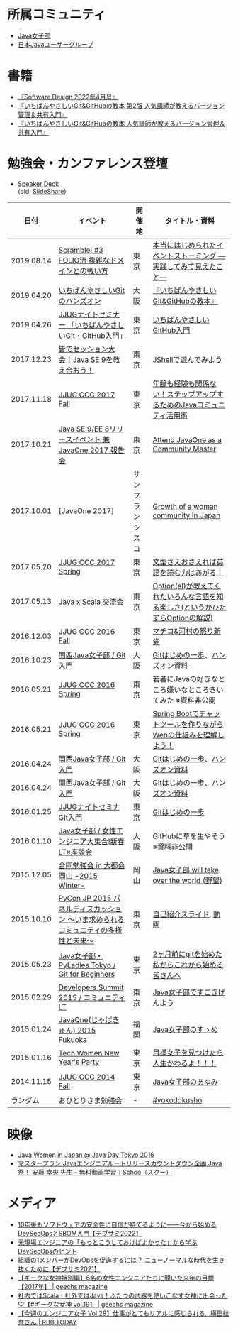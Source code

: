 # 所属コミュニティ
- [Java女子部](https://javajo.doorkeeper.jp/)
- [日本Javaユーザーグループ](https://www.java-users.jp/)

# 書籍
- [『Software Design 2022年4月号』](https://gihyo.jp/dp/ebook/2022/978-4-297-12731-2)
- [『いちばんやさしいGit&GitHubの教本 第2版 人気講師が教えるバージョン管理＆共有入門』](https://book.impress.co.jp/books/1121101087)
- [『いちばんやさしいGit&GitHubの教本 人気講師が教えるバージョン管理＆共有入門』](https://book.impress.co.jp/books/1118101036)

# 勉強会・カンファレンス登壇
- [Speaker Deck](http://speakerdeck.com/ihcomega56)  
(old: [SlideShare](https://www.slideshare.net/ihcomega))

日付|イベント|開催地|タイトル・資料
---|------|-----|------------
2019.08.14|[Scramble! #3 FOLIO流 複雑なドメインとの戦い方](https://folio.connpass.com/event/138324/)|東京|[本当にはじめられたイベントストーミング ―実践してみて見えたこと―](https://speakerdeck.com/ihcomega56/ben-dang-nihazimeraretaibentosutomingu-shi-jian-sitemitejian-etakoto)
2019.04.20|[いちばんやさしいGitのハンズオン](https://kanjava.connpass.com/event/126258/)|大阪|[『いちばんやさしいGit&GitHubの教本』](https://amzn.to/2vJqYCi)
2019.04.26|[JJUGナイトセミナー 「いちばんやさしいGit・GitHub入門」](https://jjug.doorkeeper.jp/events/89752)|東京|[いちばんやさしいGitHub入門](https://speakerdeck.com/ihcomega56/itibanyasasiigithubru-men)
2017.12.23|[皆でセッション大会！Java SE 9を教え合おう！ ](https://javajo.doorkeeper.jp/events/68251)|東京|[JShellで遊んでみよう](https://speakerdeck.com/ihcomega56/jshelldeyou-ndemiyou)
2017.11.18|[JJUG CCC 2017 Fall](http://www.java-users.jp/ccc2017fall/)|東京|[年齢も経験も関係ない！ステップアップするためのJavaコミュニティ活用術](https://speakerdeck.com/ihcomega56/nian-ling-mojing-yan-moguan-xi-nai-sutetuhuatuhusurutamefalsejavakomiyuniteihuo-yong-shu)
2017.10.21|[Java SE 9/EE 8リリースイベント 兼 JavaOne 2017 報告会](https://jjug.doorkeeper.jp/events/66256)|東京|[Attend JavaOne as a Community Master](https://speakerdeck.com/ihcomega56/attend-javaone-as-a-community-master)
2017.10.01|[JavaOne 2017]|サンフランシスコ|[Growth of a woman community In Japan](https://speakerdeck.com/ihcomega56/growth-of-a-woman-community-in-japan)
2017.05.20|[JJUG CCC 2017 Spring](http://www.java-users.jp/ccc2017spring/)|東京|[文型さえおさえれば英語を読む力はあがる！](https://speakerdeck.com/ihcomega56/wen-xing-saeosaerebaying-yu-wodu-muli-haagaru)
2017.05.13|[Java x Scala 交流会](https://javajo.doorkeeper.jp/events/59755)|東京|[Option(al)が教えてくれたいろんな言語を知る楽しさ(というかひたすらOptionの解説)](https://speakerdeck.com/ihcomega56/option-al-gajiao-etekuretaironnayan-yu-wozhi-rule-sisa-toiukahitasuraoptionfalsejie-shuo)
2016.12.03|[JJUG CCC 2016 Fall](http://www.java-users.jp/ccc2016fall/)|東京|[マチコ&河村の怒り新党](https://speakerdeck.com/ihcomega56/matiko-and-he-cun-falsenu-rixin-dang)
2016.10.23|[関西Java女子部 / Git入門](https://javajok.connpass.com/event/40780/)|大阪|[Gitはじめの一歩](https://speakerdeck.com/ihcomega56/githazimefalse-bu)、[ハンズオン資料](https://github.com/ihcomega56/git-handson)
2016.05.21|[JJUG CCC 2016 Spring](http://www.java-users.jp/?page_id=2377)|東京|若者にJavaの好きなところ嫌いなところきいてみた ※資料非公開
2016.05.21|[JJUG CCC 2016 Spring](http://www.java-users.jp/?page_id=2377)|東京|[Spring Bootでチャットツールを作りながらWebの仕組みを理解しよう！](http://www.slideshare.net/javawomen/spring-bootweb-62247552)
2016.04.24|[関西Java女子部 / Git入門](https://javajok.connpass.com/event/29018/)|大阪|[Gitはじめの一歩](https://www.slideshare.net/ihcomega/git-57454868)、[ハンズオン資料](https://github.com/ihcomega56/git-handson)
2016.04.24|[関西Java女子部 / Git入門](https://javajok.connpass.com/event/29018/)|大阪|[Gitはじめの一歩](https://www.slideshare.net/ihcomega/git-57454868)、[ハンズオン資料](https://github.com/ihcomega56/git-handson)
2016.01.25|[JJUGナイトセミナ Git入門](https://jjug.doorkeeper.jp/events/37249)|東京|[Gitはじめの一歩](https://www.slideshare.net/ihcomega/git-57454868)
2016.01.10|[Java女子部 / 女性エンジニア大集合!新春LT×座談会](https://javajo.doorkeeper.jp/events/36486)|大阪|GitHubに草を生やそう ※資料非公開
2015.12.05|[合同勉強会 in 大都会岡山 -2015 Winter-](https://gbdaitokai.doorkeeper.jp/events/31149)|岡山|[Java女子部 will take over the world (野望)](https://www.slideshare.net/ihcomega/java-will-take-over-the-world)
2015.10.10|[PyCon JP 2015 パネルディスカッション ～いま求められるコミュニティの多様性と未来～](https://pycon.jp/2015/ja/events/panel/)|東京|[自己紹介スライド](https://www.slideshare.net/ihcomega/java-53786589), [動画](https://www.youtube.com/watch?v=LW8bOE9fJfc)
2015.05.23|[Java女子部・PyLadies Tokyo / Git for Beginners](https://javajo.doorkeeper.jp/events/24105)|東京|[2ヶ月前にgitを始めた私からこれから始める皆さんへ](https://www.slideshare.net/ihcomega/2git)
2015.02.29|[Developers Summit 2015 / コミュニティLT](http://event.shoeisha.jp/devsumi/20150219/)|東京|[Java女子部ですごきげんよう](https://www.slideshare.net/ihcomega/2015ltjava)
2015.01.24|[JavaQne(じゃばきゅん) 2015 Fukuoka](https://atnd.org/events/61398)|福岡|[Java女子部のすゝめ](https://www.slideshare.net/ihcomega/java-43872231)
2015.01.16|[Tech Women New Year's Party](https://connpass.com/event/10414/)|東京|[目標女子を見つけたら人生かわるよ！！！](https://www.slideshare.net/ihcomega/tech-women-new-years-party-2015)
2014.11.15|[JJUG CCC 2014 Fall](http://www.java-users.jp/?page_id=1284)|東京|[Java女子部のあゆみ](https://www.slideshare.net/ihcomega/java2014-41675903)
ランダム|おひとりさま勉強会|-|[#yokodokusho](https://twitter.com/search?q=%23yokodokusho)

# 映像
* [Java Women in Japan @ Java Day Tokyo 2016](https://www.youtube.com/watch?v=mJ-G_AYdJtQ&list=PL2ekzZZrxVUnUAVRzB0wT2MjHRglnPO_f&index=3)
* [マスタープラン Javaエンジニアルートリリースカウントダウン企画 Java祭！ 安藤 幸央 先生 - 無料動画学習｜Schoo（スクー）](https://schoo.jp/class/3406)

# メディア
- [10年後もソフトウェアの安全性に自信が持てるように――今から始めるDevSecOpsとSBOM入門【デブサミ2022】](https://codezine.jp/article/detail/15699)
- [元現場エンジニアの「もっとこうしておけばよかった」から学ぶDevSecOpsのヒント](https://atmarkit.itmedia.co.jp/ait/articles/2112/15/news004.html)
- [組織の1メンバーがDevOpsを促進するには？ ニューノーマルな時代を生き抜くために【デブサミ2021】](https://codezine.jp/article/detail/13704)
- [【ギークな女神特別編】6名の女性エンジニアたちに聞いた来年の目標【2017年】 | geechs magazine](https://geechs-magazine.com/tag/entertainment/20161226)
- [社内ではScala！社外ではJava！ふたつの武器を使いこなす女神に出会った♡【#ギークな女神 vol.19】 | geechs magazine](https://geechs-magazine.com/tag/entertainment/20161101)
- [【今週のエンジニア女子 Vol.29】仕事がとてもリアルに感じられる…横田紋奈さん | RBB TODAY](http://www.rbbtoday.com/article/2016/05/06/141807.html)

